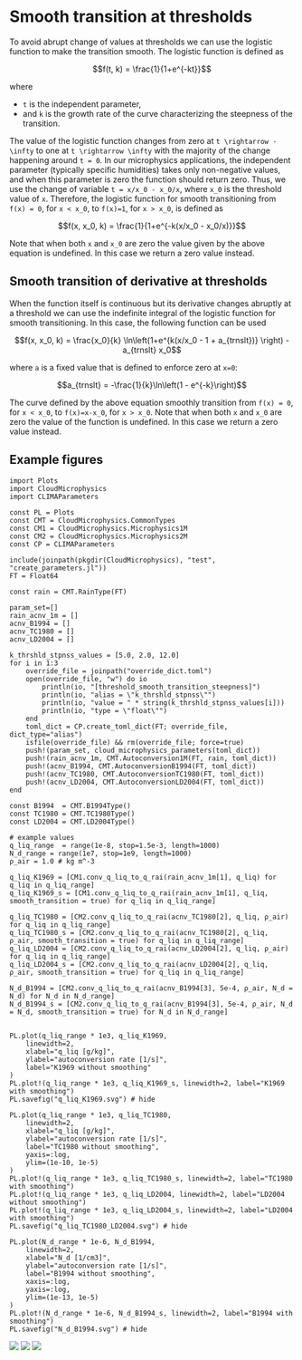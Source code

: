 # Smooth transition at thresholds

To avoid abrupt change of values at thresholds we can use the logistic function to make the transition smooth. The logistic function is defined as
```math
f(t, k) = \frac{1}{1+e^{-kt}}
```
where
- ``t`` is the independent parameter,
- and ``k`` is the growth rate of the curve characterizing the steepness of the transition.

The value of the logistic function changes from zero at ``t \rightarrow -\infty`` to one at ``t \rightarrow \infty`` with the majority of the change happening around ``t = 0``. In our microphysics applications, the independent parameter (typically specific humidities) takes only non-negative values, and when this parameter is zero the function should return zero. Thus, we use the change of variable ``t = x/x_0 - x_0/x``, where ``x_0`` is the threshold value of ``x``. Therefore, the logistic function for smooth transitioning from ``f(x) = 0``, for ``x < x_0``, to ``f(x)=1``, for ``x > x_0``, is defined as
```math
f(x, x_0, k) = \frac{1}{1+e^{-k(x/x_0 - x_0/x)}}
```
Note that when both ``x`` and ``x_0`` are zero the value given by the above equation is undefined. In this case we return a zero value instead.

## Smooth transition of derivative at thresholds

When the function itself is continuous but its derivative changes abruptly at a threshold we can use the indefinite integral of the logistic function for smooth transitioning. In this case, the following function can be used

```math
f(x, x_0, k) = \frac{x_0}{k} \ln\left(1+e^{k(x/x_0 - 1 + a_{trnslt})} \right) - a_{trnslt} x_0
```
where ``a`` is a fixed value that is defined to enforce zero at ``x=0``:
```math
a_{trnslt} = -\frac{1}{k}\ln\left(1 - e^{-k}\right)
```
The curve defined by the above equation smoothly transition from ``f(x) = 0``, for ``x < x_0``, to ``f(x)=x-x_0``, for ``x > x_0``. Note that when both ``x`` and ``x_0`` are zero the value of the function is undefined. In this case we return a zero value instead.

## Example figures

```@example example_figures
import Plots
import CloudMicrophysics
import CLIMAParameters

const PL = Plots
const CMT = CloudMicrophysics.CommonTypes
const CM1 = CloudMicrophysics.Microphysics1M
const CM2 = CloudMicrophysics.Microphysics2M
const CP = CLIMAParameters

include(joinpath(pkgdir(CloudMicrophysics), "test", "create_parameters.jl"))
FT = Float64

const rain = CMT.RainType(FT)

param_set=[]
rain_acnv_1m = []
acnv_B1994 = []
acnv_TC1980 = []
acnv_LD2004 = []

k_thrshld_stpnss_values = [5.0, 2.0, 12.0]
for i in 1:3
    override_file = joinpath("override_dict.toml")
    open(override_file, "w") do io
        println(io, "[threshold_smooth_transition_steepness]")
        println(io, "alias = \"k_thrshld_stpnss\"")
        println(io, "value = " * string(k_thrshld_stpnss_values[i]))
        println(io, "type = \"float\"")
    end
    toml_dict = CP.create_toml_dict(FT; override_file, dict_type="alias")
    isfile(override_file) && rm(override_file; force=true)
    push!(param_set, cloud_microphysics_parameters(toml_dict))
    push!(rain_acnv_1m, CMT.Autoconversion1M(FT, rain, toml_dict))
    push!(acnv_B1994, CMT.AutoconversionB1994(FT, toml_dict))
    push!(acnv_TC1980, CMT.AutoconversionTC1980(FT, toml_dict))
    push!(acnv_LD2004, CMT.AutoconversionLD2004(FT, toml_dict))
end

const B1994  = CMT.B1994Type()
const TC1980 = CMT.TC1980Type()
const LD2004 = CMT.LD2004Type()

# example values
q_liq_range  = range(1e-8, stop=1.5e-3, length=1000)
N_d_range = range(1e7, stop=1e9, length=1000)
ρ_air = 1.0 # kg m^-3

q_liq_K1969 = [CM1.conv_q_liq_to_q_rai(rain_acnv_1m[1], q_liq) for q_liq in q_liq_range]
q_liq_K1969_s = [CM1.conv_q_liq_to_q_rai(rain_acnv_1m[1], q_liq, smooth_transition = true) for q_liq in q_liq_range]

q_liq_TC1980 = [CM2.conv_q_liq_to_q_rai(acnv_TC1980[2], q_liq, ρ_air) for q_liq in q_liq_range]
q_liq_TC1980_s = [CM2.conv_q_liq_to_q_rai(acnv_TC1980[2], q_liq, ρ_air, smooth_transition = true) for q_liq in q_liq_range]
q_liq_LD2004 = [CM2.conv_q_liq_to_q_rai(acnv_LD2004[2], q_liq, ρ_air) for q_liq in q_liq_range]
q_liq_LD2004_s = [CM2.conv_q_liq_to_q_rai(acnv_LD2004[2], q_liq, ρ_air, smooth_transition = true) for q_liq in q_liq_range]

N_d_B1994 = [CM2.conv_q_liq_to_q_rai(acnv_B1994[3], 5e-4, ρ_air, N_d = N_d) for N_d in N_d_range]
N_d_B1994_s = [CM2.conv_q_liq_to_q_rai(acnv_B1994[3], 5e-4, ρ_air, N_d = N_d, smooth_transition = true) for N_d in N_d_range]


PL.plot(q_liq_range * 1e3, q_liq_K1969,
    linewidth=2,
    xlabel="q_liq [g/kg]",
    ylabel="autoconversion rate [1/s]",
    label="K1969 without smoothing"
)
PL.plot!(q_liq_range * 1e3, q_liq_K1969_s, linewidth=2, label="K1969 with smoothing")
PL.savefig("q_liq_K1969.svg") # hide

PL.plot(q_liq_range * 1e3, q_liq_TC1980,
    linewidth=2,
    xlabel="q_liq [g/kg]",
    ylabel="autoconversion rate [1/s]",
    label="TC1980 without smoothing",
    yaxis=:log,
    ylim=(1e-10, 1e-5)
)
PL.plot!(q_liq_range * 1e3, q_liq_TC1980_s, linewidth=2, label="TC1980 with smoothing")
PL.plot!(q_liq_range * 1e3, q_liq_LD2004, linewidth=2, label="LD2004 without smoothing")
PL.plot!(q_liq_range * 1e3, q_liq_LD2004_s, linewidth=2, label="LD2004 with smoothing")
PL.savefig("q_liq_TC1980_LD2004.svg") # hide

PL.plot(N_d_range * 1e-6, N_d_B1994,
    linewidth=2,
    xlabel="N_d [1/cm3]",
    ylabel="autoconversion rate [1/s]",
    label="B1994 without smoothing",
    xaxis=:log,
    yaxis=:log,
    ylim=(1e-13, 1e-5)
)
PL.plot!(N_d_range * 1e-6, N_d_B1994_s, linewidth=2, label="B1994 with smoothing")
PL.savefig("N_d_B1994.svg") # hide
```
![](q_liq_K1969.svg)
![](q_liq_TC1980_LD2004.svg)
![](N_d_B1994.svg)
